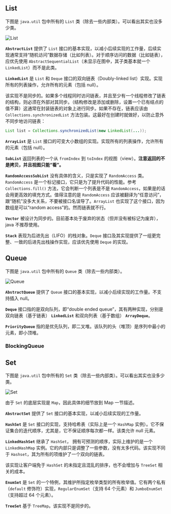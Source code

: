 ## List
下图是 `java.util` 包中所有的 `List` 类（除去一些内部类）。可以看出其实也没多少类。

![List](img/List.png)

**`AbstractList`** 提供了 `List` 接口的基本实现，以减小后续实现的工作量，后续实现通常支持“随机访问”数据存储（比如列表）。对于顺序访问的数据（比如链表），应优先使用 `AbstractSequentialList`（未显示在图中，其子类基本就一个 `LinkedList`）而不是此类。

**`LinkedList`** 是 `List` 和 `Deque` 接口的双向链表（Doubly-linked list）实现。实现所有的列表操作，允许所有的元素（包括 null）。

该实现不是同步的。如果多个线程同时访问链表，并且至少有一个线程修改了链表的结构，则必须在外部对其同步。（结构修改是添加或删除，设置一个已有结点的值不算）这通常在封装链表的对象上进行同步。如果不存在，链表应该由 `Collections.synchronizedList` 方法包装。这最好在创建时就做好，以防止意外不同步地访问链表：

```java
List list = Collections.synchronizedList(new LinkedList(...));
```

**`ArrayList`** 是 `List` 接口的可变大小数组的实现。实现所有的列表操作，允许所有的元素（包括 null）。

**`SubList`** 返回列表的一个从 `fromIndex` 到 `toIndex` 的视图（view）。**注意返回的不是拷贝，并且视图只能“看”。**

**`RandomAccessSubList`** 没有具体的含义，只是实现了 `RandomAccess` 类。`RandomAccess` 是一个标记接口，它只是为了提升代码的性能。参考 `Collections.fill()` 方法，它会判断一个列表是不是 `RandomAccess`，如果是的话会用更高效的填充方式。值得注意的是 `RandomAccess` 应该被翻译为“任意访问”，跟“随机”没多大关系，不要被接口名误导了。`ArrayList` 也实现了这个接口，因为数组是可以“random access”的。然而链表就不行。

**`Vector`** 被设计为同步的。目前基本处于废弃的状态（但并没有被标记为废弃），java 不推荐使用。

**`Stack`** 表现为后进先出（LIFO）的栈对象。`Deque` 接口及其实现提供了一组更完整、一致的后进先出栈操作实现，应该优先使用 `Deque` 的实现。

## Queue
下图是 `java.util` 包中所有的 `Queue` 类（除去一些内部类）。

![Queue](img/Queue.png)

**`AbstractQueue`** 提供了 `Queue` 接口的基本实现，以减小后续实现的工作量。不支持插入 null。

**`Deque`** 接口指的是双向队列，即“double ended queue”，其有两种实现，分别是双向链表（基于链表） **`LinkedList`** 和双向列表（基于数组） **`ArrayDeque`**。

**`PriorityQueue`** 指的是优先队列，即二叉堆。该队列的头（堆顶）是序列中最小的元素，即小顶堆。

### BlockingQueue

## Set
下图是 `java.util` 包中所有的 `Set` 类（除去一些内部类）。可以看出其实也没多少类。

![Set](img/Set.png)

由于 `Set` 的底层实现是 `Map`，因此具体的细节放到 Map 一节描述。

**`AbstractSet`** 提供了 `Set` 接口的基本实现，以减小后续实现的工作量。

**`HashSet`** 是 `Set` 接口的实现，支持哈希表（实际上是一个 `HashMap` 实例）。它不保证集合的迭代顺序，尤其是，它不保证顺序每次都一样。该类允许 null 元素。

**`LinkedHashSet`** 继承了 `HashSet`，	拥有可预测的顺序，实际上维护的是一个 `LinkedHashMap` 实例。它的内部只是调整了一些参数，没有太多代码。该实现不同于 `Hashset`，其为所有的项维护了一个双向的链表。

该实现让客户端免于 `HashSet` 的未指定且混乱的排序，也不会增加与 `TreeSet` 相关的成本。

**`EnumSet`** 是 `Set` 的一个特例，其维护所指定枚举类型的所有枚举值。它有两个私有（`default` 修饰符）实现，`RegularEnumSet`（支持 64 个元素）和 `JumboEnumSet`（支持超过 64 个元素）。

**`TreeSet`** 基于 `TreeMap`。该实现不是同步的。

